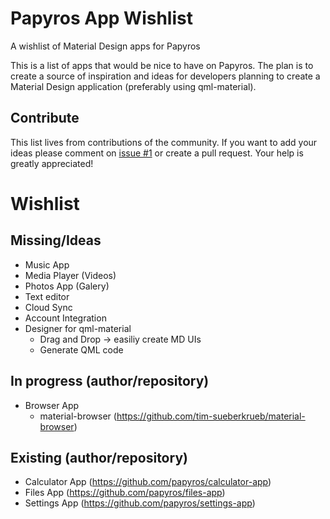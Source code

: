 # Papyros App Wishlist
A wishlist of Material Design apps for Papyros

This is a list of apps that would be nice to have on Papyros. The plan is to create a source of inspiration and ideas for developers planning to create a Material Design application (preferably using qml-material).

## Contribute
This list lives from contributions of the community. If you want to add your ideas please comment on [issue #1](https://github.com/tim-sueberkrueb/papyros-app-wishlist/issues/1) or create a pull request. Your help is greatly appreciated!

# Wishlist

## Missing/Ideas
* Music App
* Media Player (Videos)
* Photos App (Galery)
* Text editor
* Cloud Sync
* Account Integration
* Designer for qml-material 
  * Drag and Drop -> easiliy create MD UIs
  * Generate QML code

## In progress (author/repository)
* Browser App
  * material-browser (https://github.com/tim-sueberkrueb/material-browser)

## Existing (author/repository)
* Calculator App (https://github.com/papyros/calculator-app)
* Files App (https://github.com/papyros/files-app)
* Settings App (https://github.com/papyros/settings-app)
